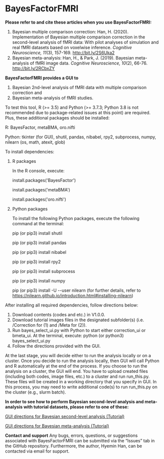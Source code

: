 # BayesFactorFMRI

<b>Please refer to and cite these articles when you use BayesFactorFMRI:</b>
 1. Bayesian multiple comparison correction: Han, H. (2020). Implementation of Bayesian multiple comparison correction in the second-level analysis of fMRI data: With pilot analyses of simulation and real fMRI datasets based on voxelwise inference. <i>Cognitive Neuroscience, 11</i>(3), 157-169. http://bit.ly/2S6Uka2
 2. Bayesian meta-analysis: Han, H., & Park, J. (2019). Bayesian meta-analysis of fMRI image data. <i>Cognitive Neuroscience, 10</i>(2), 66-76. http://bit.ly/2RCbxZY

<b>BayesFactorFMRI provides a GUI to </b>
 1. Bayesian 2nd-level analysis of fMRI data with multiple comparison correction and
 2. Bayesian meta-analysis of fMRI studies.

To test this tool, R (>= 3.5) and Python (>= 3.7.3; Python 3.8 is not recommended due to package-related issues at this point) are required. Plus, these additional packages should be installed:<p>
 R: BayesFactor, metaBMA, oro.nifti<p>
 Python: tkinter (for GUI), shutil, pandas, nibabel, rpy2, subprocess, numpy, nilearn (os, math, atexit, glob)<p>

 To install dependencies:
 1. R packages <p>
 In the R console, execute: <p>
 install.packages('BayesFactor') <p>
 install.packages('metaBMA')<p>
 install.packages('oro.nifti')<p>

 2. Python packages<p>
 To install the following Python packages, execute the following command at the terminal:<p>
 pip (or pip3) install shutil<p>
 pip (or pip3) install pandas<p>
 pip (or pip3) install nibabel<p>
 pip (or pip3) install rpy2<p>
 pip (or pip3) install subprocess<p>
 pip (or pip3) install numpy<p>
 pip (or pip3) install -U --user nilearn (for further details, refer to https://nilearn.github.io/introduction.html#installing-nilearn)<p>

 After installing all required dependencies, follow directions below:

 1. Download contents (codes and etc.) in V1.0.0.
 2. Download tutorial images files in the designated subfolder(s) (i.e. /Correction for (1) and /Meta for (2)).
 3. Run bayes_select_ui.py with Python to start either correction_ui or bmeta_ui. At the terminal, execute: python (or python3) bayes_select_ui.py
 4. Follow the directions provided with the GUI.

At the last stage, you will decide either to run the analysis locally or on a cluster.
Once you decide to run the analysis locally, then GUI will call Python and R automatically at the end of the process.
If you choose to run the analysis on a cluster, the GUI will end. You have to upload created files (including both codes, image files, etc.) to a cluster and run run_this.py. These files will be created in a working directory that you specify in GUI. In this process, you may need to write additional code(s) to run run_this.py on the cluster (e.g., slurm batch).

<b> In order to see how to perform Bayesian second-level analysis and meta-analysis with tutorial datasets, please refer to one of these:</b>

[GUI directions for Bayesian second-level analysis (Tutorial)](https://github.com/hyemin-han/BayesFactorFMRI/blob/master/HowTo_2nd.md)

[GUI directions for Bayesian meta-analysis (Tutorial)](https://github.com/hyemin-han/BayesFactorFMRI/blob/master/HowTo_meta.md)

<b>Contact and support</b>
Any bugs, errors, questions, or suggestions associated with BayesFactorFMRI can be submitted via the “Issues” tab in the GitHub repository. Furthermore, the author, Hyemin Han, can be contacted via email for support.
